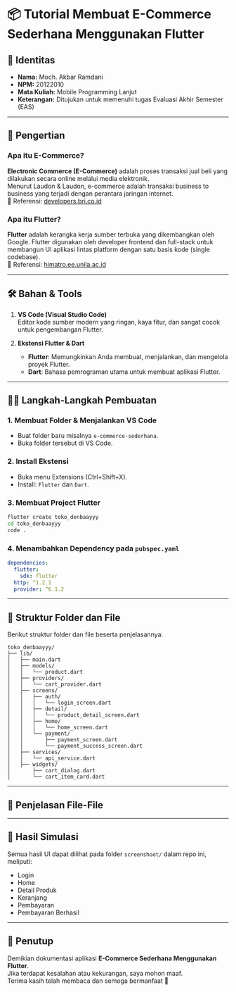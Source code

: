 
# 📦 Tutorial Membuat E-Commerce Sederhana Menggunakan Flutter

## 👤 Identitas
- **Nama:** Moch. Akbar Ramdani  
- **NPM:** 20122010  
- **Mata Kuliah:** Mobile Programming Lanjut  
- **Keterangan:** Ditujukan untuk memenuhi tugas Evaluasi Akhir Semester (EAS)  

---

## 📖 Pengertian

### Apa itu E-Commerce?
**Electronic Commerce (E-Commerce)** adalah proses transaksi jual beli yang dilakukan secara online melalui media elektronik.  
Menurut Laudon & Laudon, e-commerce adalah transaksi business to business yang terjadi dengan perantara jaringan internet.  
🔗 Referensi: [developers.bri.co.id](https://developers.bri.co.id/id/news/ketahui-perkembangan-e-commerce-di-indonesia-pengertian-jenis-dan-manfaatnya)

### Apa itu Flutter?
**Flutter** adalah kerangka kerja sumber terbuka yang dikembangkan oleh Google. Flutter digunakan oleh developer frontend dan full-stack untuk membangun UI aplikasi lintas platform dengan satu basis kode (single codebase).  
🔗 Referensi: [himatro.ee.unila.ac.id](https://himatro.ee.unila.ac.id/apa-itu-flutter/)

---

## 🛠️ Bahan & Tools

1. **VS Code (Visual Studio Code)**  
   Editor kode sumber modern yang ringan, kaya fitur, dan sangat cocok untuk pengembangan Flutter.

2. **Ekstensi Flutter & Dart**  
   - **Flutter**: Memungkinkan Anda membuat, menjalankan, dan mengelola proyek Flutter.
   - **Dart**: Bahasa pemrograman utama untuk membuat aplikasi Flutter.

---

## 🧑‍💻 Langkah-Langkah Pembuatan

### 1. Membuat Folder & Menjalankan VS Code
- Buat folder baru misalnya `e-commerce-sederhana`.
- Buka folder tersebut di VS Code.

### 2. Install Ekstensi
- Buka menu Extensions (Ctrl+Shift+X).
- Install: `Flutter` dan `Dart`.

### 3. Membuat Project Flutter
```bash
flutter create toko_denbaayyy
cd toko_denbaayyy
code .
```

### 4. Menambahkan Dependency pada `pubspec.yaml`
```yaml
dependencies:
  flutter:
    sdk: flutter
  http: ^1.2.1
  provider: ^6.1.2
```

---

## 📁 Struktur Folder dan File

Berikut struktur folder dan file beserta penjelasannya:

```
toko_denbaayyy/
├── lib/
│   ├── main.dart
│   ├── models/
│   │   └── product.dart
│   ├── providers/
│   │   └── cart_provider.dart
│   ├── screens/
│   │   ├── auth/
│   │   │   └── login_screen.dart
│   │   ├── detail/
│   │   │   └── product_detail_screen.dart
│   │   ├── home/
│   │   │   └── home_screen.dart
│   │   └── payment/
│   │       ├── payment_screen.dart
│   │       └── payment_success_screen.dart
│   ├── services/
│   │   └── api_service.dart
│   ├── widgets/
│       ├── cart_dialog.dart
│       └── cart_item_card.dart
```

---

## 📄 Penjelasan File-File

---

## 📸 Hasil Simulasi

Semua hasil UI dapat dilihat pada folder `screenshoot/` dalam repo ini, meliputi:
- Login
- Home
- Detail Produk
- Keranjang
- Pembayaran
- Pembayaran Berhasil

---

## 🙏 Penutup

Demikian dokumentasi aplikasi **E-Commerce Sederhana Menggunakan Flutter**.  
Jika terdapat kesalahan atau kekurangan, saya mohon maaf.  
Terima kasih telah membaca dan semoga bermanfaat 🎉
